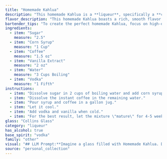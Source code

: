 ```yaml
---
title: "Homemade Kahlua"
description: "This homemade Kahlua is a **liqueur**, specifically a **coffee liqueur**. Though not historically accurate, it emulates the process of creating coffee liqueurs that have existed for centuries, likely originating in monasteries where coffee and alcohol were combined for medicinal purposes. "
flavor_description: "This homemade Kahlua boasts a rich, smooth flavor profile. The coffee shines through, offering a robust, slightly bitter base. Sweetness comes from the sugar and corn syrup, balanced by the subtle warmth of vanilla extract. Vodka provides a clean, subtle alcohol bite. The result is a complex, slightly sweet and intensely coffee-flavored liqueur, perfect for sipping or mixing. "
bartender_tips: "To create the perfect homemade Kahlua, focus on high-quality coffee. Brew a strong, fresh pot, let it cool, and use a fine-mesh strainer for a smooth texture. Don't be afraid to experiment with vanilla extract - a few drops go a long way! Let your mixture steep for at least 24 hours to develop complex flavors. Adjust sweetness to your taste, and store in a cool, dark place. "
ingredients:
  - item: "Sugar"
    measure: "2.5"
  - item: "Corn Syrup"
    measure: "1 Cup"
  - item: "Coffee"
    measure: "1.5 oz"
  - item: "Vanilla Extract"
    measure: "2 oz"
  - item: "Water"
    measure: "3 Cups Boiling"
  - item: "Vodka"
    measure: "1 Fifth"
instructions:
  - item: "Dissolve sugar in 2 cups of boiling water and add corn syrup."
  - item: "Dissolve the instant coffee in the remaining water."
  - item: "Pour syrup and coffee in a gallon jug."
  - item: "Let it cool."
  - item: "Add vodka and vanilla when cold."
  - item: "For the best result, let the mixture \"mature\" for 4-5 weeks."
glass: "Collins Glass"
category: "liqueur"
has_alcohol: true
base_spirit: "vodka"
family: "other"
visual: "## LLM Prompt:**Imagine a glass filled with Homemade Kahlua. Describe its appearance using vivid imagery and sensory details. Consider the following elements:*** **Color:** What shade of brown is it? Is it deep and rich, or lighter and more translucent? * **Texture:** Is it thick and syrupy, or more watery and runny? Does it have any visible particles?* **Aroma:** What scent does it give off? Is it strong and bold, or subtle and sweet?* **Light:** How does the liquid reflect light? Does it shimmer or have a dull finish? **Bonus:** Include a comparison to a familiar drink or object to help readers visualize the Homemade Kahlua. **Example:** The homemade Kahlua, poured into a chilled shot glass, resembled molten chocolate, its rich brown hue tinged with a hint of amber. The thick syrupy liquid seemed to move slowly, clinging to the sides of the glass, while a subtle aroma of coffee and vanilla wafted upwards, promising a luxurious taste. "
source: "personal_collection"
---
```


